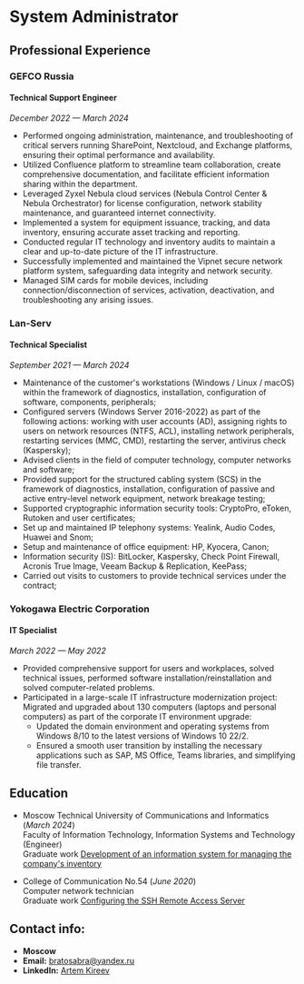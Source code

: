 # System Administrator

## Professional Experience

### **GEFCO Russia**
#### Technical Support Engineer
_December 2022 — March 2024_

- Performed ongoing administration, maintenance, and troubleshooting of critical servers running SharePoint, Nextcloud, and Exchange platforms, ensuring their optimal performance and availability.
- Utilized Confluence platform to streamline team collaboration, create comprehensive documentation, and facilitate efficient information sharing within the department.
- Leveraged Zyxel Nebula cloud services (Nebula Control Center & Nebula Orchestrator) for license configuration, network stability maintenance, and guaranteed internet connectivity.
- Implemented a system for equipment issuance, tracking, and data inventory, ensuring accurate asset tracking and reporting.
- Conducted regular IT technology and inventory audits to maintain a clear and up-to-date picture of the IT infrastructure.
- Successfully implemented and maintained the Vipnet secure network platform system, safeguarding data integrity and network security.
- Managed SIM cards for mobile devices, including connection/disconnection of services, activation, deactivation, and troubleshooting any arising issues.

### **Lan-Serv**
#### Technical Specialist
_September 2021 — March 2024_

- Maintenance of the customer's workstations (Windows / Linux / macOS) within the framework of diagnostics, installation, configuration of software, components, peripherals;
- Configured servers (Windows Server 2016-2022) as part of the following actions: working with user accounts (AD), assigning rights to users on network resources (NTFS, ACL), installing network peripherals, restarting services (MMC, CMD), restarting the server, antivirus check (Kaspersky);
- Advised clients in the field of computer technology, computer networks and software;
- Provided support for the structured cabling system (SCS) in the framework of diagnostics, installation, configuration of passive and active entry-level network equipment, network breakage testing;
- Supported cryptographic information security tools: CryptoPro, eToken, Rutoken and user certificates;
- Set up and maintained IP telephony systems: Yealink, Audio Codes, Huawei and Snom;
- Setup and maintenance of office equipment: HP, Kyocera, Canon;
- Information security (IS): BitLocker, Kaspersky, Check Point Firewall, Acronis True Image, Veeam Backup & Replication, KeePass;
- Carried out visits to customers to provide technical services under the contract;

### **Yokogawa Electric Corporation**
#### IT Specialist
_March 2022 — May 2022_

- Provided comprehensive support for users and workplaces, solved technical issues, performed software installation/reinstallation and solved computer-related problems.
- Participated in a large-scale IT infrastructure modernization project:
Migrated and upgraded about 130 computers (laptops and personal computers) as part of the corporate IT environment upgrade:
  - Updated the domain environment and operating systems from Windows 8/10 to the latest versions of Windows 10 22/2.
  - Ensured a smooth user transition by installing the necessary applications such as SAP, MS Office, Teams libraries, and simplifying file transfer.

## **Education**

* Moscow Technical University of Communications and Informatics (_March 2024_) <br>
Faculty of Information Technology, Information Systems and Technology (Engineer) <br>
Graduate work [Development of an information system for managing the company's inventory](https://drive.google.com/file/d/1LiMY1dSLIjfOZFOnVuXlgwUMhKnQ6jiJ/view?usp=sharing)

* College of Communication No.54 (_June 2020_) <br>
Computer network technician <br>
Graduate work [Configuring the SSH Remote Access Server](https://drive.google.com/file/d/1ei6NY7jlID0EUPUrzBkZ37WFbVZLd72P/view?usp=sharing)

## **Contact info:**

* **Moscow**
* **Email:** [bratosabra@yandex.ru](mailto:bratosabra@yandex.ru)
* **LinkedIn:** [Artem Kireev](https://www.linkedin.com/in/bratosabra/)
